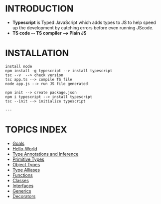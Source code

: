 # **INTRODUCTION**

- **Typescript** is Typed JavaScript which adds types to JS to help speed up the development by catching errors before even running JScode.
- **TS code -- TS compiler --> Plain JS**

# **INSTALLATION**

```
install node
npm install -g typescript --> install typescript
tsc --v  --> check version
tsc app.ts --> compile TS file
node app.js --> run JS file generated

npm init --> create package.json
npm i typescript --> install typescript
tsc --init --> initialize typescript

---
```

# TOPICS INDEX

* [Goals](./topics/01-goals.md)
* [Hello-World](./topics/02-hello-world.md)
* [Type Annotations and Inference](./topics/03-annotations-inference.md)
* [Primitive Types](./topics/04-primitive-types.md)
* [Object Types](./topics/05-object-types.md)
* [Type Alliases](./topics/06-type-alliases.md)
* [Functions](./topic/07-functions.md)
* [Classes](./topics/08-classes.md)
* [Interfaces](./topics/09-interfaces.md)
* [Generics](./topics/10-generics.md)
* [Decorators](./topics/10-decorators.md)
